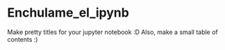 # Enchulame_el_ipynb
Make pretty titles for your jupyter notebook :D 
Also, make a small table of contents :)
